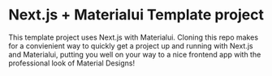 # Next.js + Materialui Template project

This template project uses Next.js with Materialui. Cloning this repo makes for a convienient way to quickly get a project up and running with Next.js and Materialui, putting you well on your way to a nice frontend app with the professional look of Material Designs!

